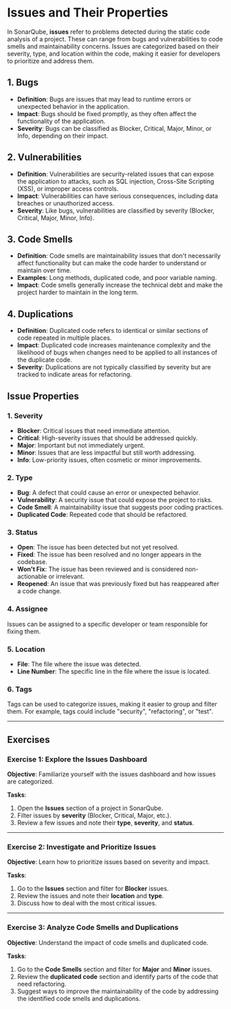 # Issues and Their Properties

In SonarQube, **issues** refer to problems detected during the static code 
analysis of a project. These can range from bugs and vulnerabilities to 
code smells and maintainability concerns. Issues are categorized based on 
their severity, type, and location within the code, making it easier for 
developers to prioritize and address them.    

## 1. Bugs

- **Definition**: Bugs are issues that may lead to runtime errors or 
  unexpected behavior in the application.
- **Impact**: Bugs should be fixed promptly, as they often affect the 
  functionality of the application.
- **Severity**: Bugs can be classified as Blocker, Critical, Major, Minor, 
  or Info, depending on their impact. 

## 2. Vulnerabilities

- **Definition**: Vulnerabilities are security-related issues that can 
  expose the application to attacks, such as SQL injection, Cross-Site 
  Scripting (XSS), or improper access controls.
- **Impact**: Vulnerabilities can have serious consequences, including data 
  breaches or unauthorized access.
- **Severity**: Like bugs, vulnerabilities are classified by severity 
  (Blocker, Critical, Major, Minor, Info). 

## 3. Code Smells

- **Definition**: Code smells are maintainability issues that don't 
  necessarily affect functionality but can make the code harder to understand 
  or maintain over time.
- **Examples**: Long methods, duplicated code, and poor variable naming.
- **Impact**: Code smells generally increase the technical debt and make 
  the project harder to maintain in the long term. 

## 4. Duplications

- **Definition**: Duplicated code refers to identical or similar sections 
  of code repeated in multiple places.
- **Impact**: Duplicated code increases maintenance complexity and the 
  likelihood of bugs when changes need to be applied to all instances of the 
  duplicate code.
- **Severity**: Duplications are not typically classified by severity but 
  are tracked to indicate areas for refactoring. 

## Issue Properties

### 1. Severity

- **Blocker**: Critical issues that need immediate attention.
- **Critical**: High-severity issues that should be addressed quickly.
- **Major**: Important but not immediately urgent.
- **Minor**: Issues that are less impactful but still worth addressing.
- **Info**: Low-priority issues, often cosmetic or minor improvements.

### 2. Type

- **Bug**: A defect that could cause an error or unexpected behavior.
- **Vulnerability**: A security issue that could expose the project to risks.
- **Code Smell**: A maintainability issue that suggests poor coding practices.
- **Duplicated Code**: Repeated code that should be refactored.

### 3. Status

- **Open**: The issue has been detected but not yet resolved.
- **Fixed**: The issue has been resolved and no longer appears in the codebase.
- **Won't Fix**: The issue has been reviewed and is considered non-actionable or irrelevant.
- **Reopened**: An issue that was previously fixed but has reappeared after a code change.

### 4. Assignee

Issues can be assigned to a specific developer or team responsible for 
fixing them. 

### 5. Location

- **File**: The file where the issue was detected.
- **Line Number**: The specific line in the file where the issue is located.

### 6. Tags

Tags can be used to categorize issues, making it easier to group and filter 
them. For example, tags could include "security", "refactoring", or "test". 

---

## Exercises

### Exercise 1: Explore the Issues Dashboard

**Objective**: 
Familiarize yourself with the issues dashboard and how issues are categorized.

**Tasks**:
1. Open the **Issues** section of a project in SonarQube.
2. Filter issues by **severity** (Blocker, Critical, Major, etc.).
3. Review a few issues and note their **type**, **severity**, and **status**.

---

### Exercise 2: Investigate and Prioritize Issues

**Objective**: 
Learn how to prioritize issues based on severity and impact.

**Tasks**:
1. Go to the **Issues** section and filter for **Blocker** issues.
2. Review the issues and note their **location** and **type**.
3. Discuss how to deal with the most critical issues.

---

### Exercise 3: Analyze Code Smells and Duplications

**Objective**: 
Understand the impact of code smells and duplicated code.

**Tasks**:
1. Go to the **Code Smells** section and filter for **Major** 
   and **Minor** issues.
2. Review the **duplicated code** section and identify parts of the code 
   that need refactoring. 
3. Suggest ways to improve the maintainability of the code by addressing 
   the identified code smells and duplications. 
